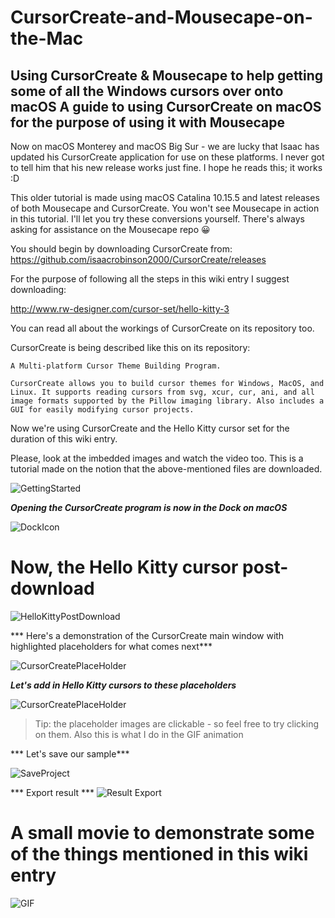 # CursorCreate-and-Mousecape-on-the-Mac
Using CursorCreate &amp; Mousecape to help getting some of all the Windows cursors over onto macOS
A guide to using CursorCreate on macOS for the purpose of using it with Mousecape
-

Now on macOS Monterey and macOS Big Sur - we are lucky that Isaac has updated his CursorCreate application for use on these platforms. I never got to tell him that his new release works just fine. I hope he reads this; it works :D

This older tutorial is made using macOS Catalina 10.15.5 and latest releases of both Mousecape and CursorCreate. You won't see Mousecape in action in this tutorial. I'll let you try these conversions yourself.
There's always asking for assistance on the Mousecape repo 😀

You should begin by downloading CursorCreate from: https://github.com/isaacrobinson2000/CursorCreate/releases

For the purpose of following all the steps in this wiki entry I suggest downloading:

http://www.rw-designer.com/cursor-set/hello-kitty-3

You can read all about the workings of CursorCreate on its repository too.


CursorCreate is being described like this on its repository:
```
A Multi-platform Cursor Theme Building Program.

CursorCreate allows you to build cursor themes for Windows, MacOS, and Linux. It supports reading cursors from svg, xcur, cur, ani, and all image formats supported by the Pillow imaging library. Also includes a GUI for easily modifying cursor projects.
```

Now we're using CursorCreate and the Hello Kitty cursor set for the duration of this wiki entry. 

Please, look at the imbedded images and watch the video too. 
This is a tutorial made on the notion that the above-mentioned files are downloaded.


![GettingStarted](https://github.com/VisualisationExpo/CursorCreate-and-Mousecape-on-the-Mac/blob/master/CreateWithCursorCreate/2x-images/Post-Download%402x.png?raw=true)


***Opening the CursorCreate program is now in the Dock on macOS***

![DockIcon](https://github.com/VisualisationExpo/CursorCreate-and-Mousecape-on-the-Mac/blob/master/CreateWithCursorCreate/2x-images/DockIcon%402x.png?raw=true)

# Now, the Hello Kitty cursor post-download

![HelloKittyPostDownload](https://github.com/VisualisationExpo/CursorCreate-and-Mousecape-on-the-Mac/blob/master/CreateWithCursorCreate/2x-images/Locate%402x.png?raw=true)



*** Here's a demonstration of the CursorCreate main window with highlighted placeholders for what comes next***

![CursorCreatePlaceHolder](https://github.com/VisualisationExpo/CursorCreate-and-Mousecape-on-the-Mac/blob/master/CreateWithCursorCreate/2x-images/LayoutPlaceholder%402x.png?raw=true)


***Let's add in Hello Kitty cursors to these placeholders***

![CursorCreatePlaceHolder](https://github.com/VisualisationExpo/CursorCreate-and-Mousecape-on-the-Mac/blob/master/CreateWithCursorCreate/2x-images/KittyPlaceholder%402x.png?raw=true)

> Tip: the placeholder images are clickable - so feel free to try clicking on them. Also this is what I do in the GIF animation

*** Let's save our sample***

![SaveProject](https://github.com/VisualisationExpo/CursorCreate-and-Mousecape-on-the-Mac/blob/master/CreateWithCursorCreate/2x-images/SaveProject%402x.png?raw=true)


*** Export result ***
![Result Export](https://github.com/VisualisationExpo/CursorCreate-and-Mousecape-on-the-Mac/blob/master/CreateWithCursorCreate/2x-images/Results@2x.png?raw=true)


# A small movie to demonstrate some of the things mentioned in this wiki entry

![GIF](https://github.com/VisualisationExpo/CursorCreate-and-Mousecape-on-the-Mac/blob/master/CreateWithCursorCreate/movie/SampleMovie.gif?raw=true)
